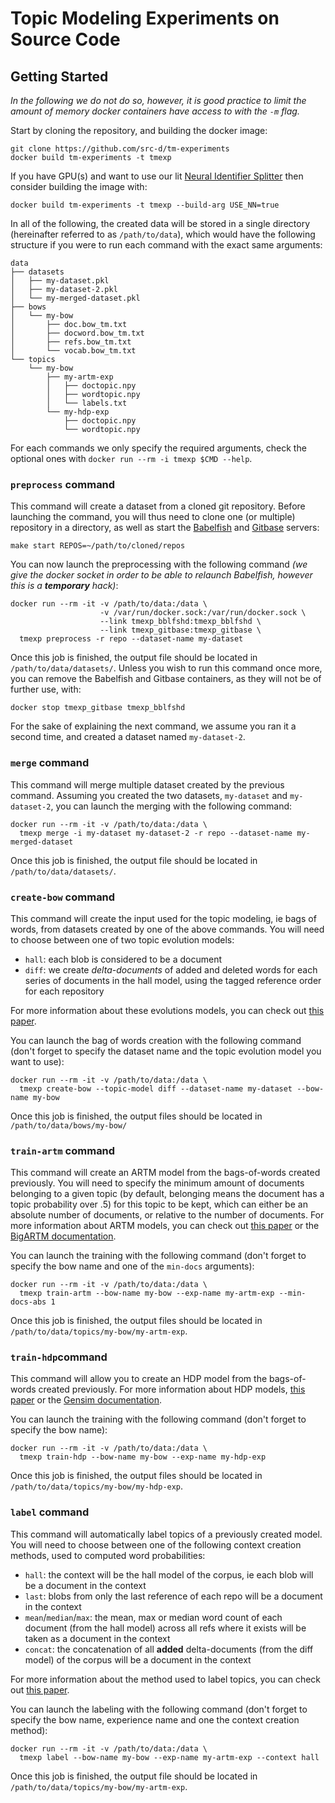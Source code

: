 # Topic Modeling Experiments on Source Code

## Getting Started

_In the following we do not do so, however, it is good practice to limit the amount of memory docker containers have access to with the `-m` flag._

Start by cloning the repository, and building the docker image:

```
git clone https://github.com/src-d/tm-experiments
docker build tm-experiments -t tmexp
```

If you have GPU(s) and want to use our lit [Neural Identifier Splitter](https://arxiv.org/abs/1805.11651) then consider building the image with:

```
docker build tm-experiments -t tmexp --build-arg USE_NN=true
```

In all of the following, the created data will be stored in a single directory (hereinafter referred to as `/path/to/data`), which would have the following structure if you were to run each command with the exact same arguments:

```
data
├── datasets
│   ├── my-dataset.pkl
│   ├── my-dataset-2.pkl
│   └── my-merged-dataset.pkl
├── bows
│   └── my-bow
│       ├── doc.bow_tm.txt
│       ├── docword.bow_tm.txt
│       ├── refs.bow_tm.txt
│       └── vocab.bow_tm.txt
└── topics
    └── my-bow
        ├── my-artm-exp
        │   ├── doctopic.npy
        │   ├── wordtopic.npy
        │   └── labels.txt
        └── my-hdp-exp
            ├── doctopic.npy
            └── wordtopic.npy
```

For each commands we only specify the required arguments, check the optional ones with `docker run --rm -i tmexp $CMD --help`.

### `preprocess` command

This command will create a dataset from a cloned git repository. Before launching the command, you will thus need to clone one (or multiple) repository in a directory, as well as start the [Babelfish](https://doc.bblf.sh/) and [Gitbase](https://docs.sourced.tech/gitbase/) servers:

```
make start REPOS=~/path/to/cloned/repos
```

You can now launch the preprocessing with the following command _(we give the docker socket in order to be able to relaunch Babelfish, however this is a **temporary** hack)_:

```
docker run --rm -it -v /path/to/data:/data \ 
                    -v /var/run/docker.sock:/var/run/docker.sock \
                    --link tmexp_bblfshd:tmexp_bblfshd \
                    --link tmexp_gitbase:tmexp_gitbase \
  tmexp preprocess -r repo --dataset-name my-dataset
```

Once this job is finished, the output file should be located in `/path/to/data/datasets/`. Unless you wish to run this command once more, you can remove the Babelfish and Gitbase containers, as they will not be of further use, with:

`docker stop tmexp_gitbase tmexp_bblfshd`

For the sake of explaining the next command, we assume you ran it a second time, and created a dataset named `my-dataset-2`.

### `merge` command

This command will merge multiple dataset created by the previous command. Assuming you created the two datasets, `my-dataset` and `my-dataset-2`, you can launch the merging with the following command:

```
docker run --rm -it -v /path/to/data:/data \ 
  tmexp merge -i my-dataset my-dataset-2 -r repo --dataset-name my-merged-dataset
```

Once this job is finished, the output file should be located in `/path/to/data/datasets/`.

### `create-bow` command

This command will create the input used for the topic modeling, ie bags of words, from datasets created by one of the above commands. You will need to choose between one of two topic evolution models:
- `hall`: each blob is considered to be a document 
- `diff`: we create _delta-documents_ of added and deleted words for each series of documents in the hall model, using the tagged reference order for each repository

For more information about these evolutions models, you can check out [this paper](https://arxiv.org/abs/1704.00135).

You can launch the bag of words creation with the following command (don't forget to specify the dataset name and the topic evolution model you want to use):

```
docker run --rm -it -v /path/to/data:/data \
  tmexp create-bow --topic-model diff --dataset-name my-dataset --bow-name my-bow
```

Once this job is finished, the output files should be located in `/path/to/data/bows/my-bow/`

### `train-artm` command

This command will create an ARTM model from the bags-of-words created previously. You will need to specify the minimum amount of documents belonging to a given topic (by default, belonging means the document has a topic probability over .5) for this topic to be kept, which can either be an absolute number of documents, or relative to the number of documents. For more information about ARTM models, you can check out [this paper](https://link.springer.com/article/10.1007/s10994-014-5476-6) or the [BigARTM documentation](http://docs.bigartm.org/en/stable/index.html).

You can launch the training with the following command (don't forget to specify the bow name and one of the `min-docs` arguments):

```
docker run --rm -it -v /path/to/data:/data \
  tmexp train-artm --bow-name my-bow --exp-name my-artm-exp --min-docs-abs 1
```

Once this job is finished, the output files should be located in `/path/to/data/topics/my-bow/my-artm-exp`.

### `train-hdp`command

This command will allow you to create an HDP model from the bags-of-words created previously. For more information about HDP models, [this paper](https://people.eecs.berkeley.edu/~jordan/papers/hdp.pdf) or the [Gensim documentation](https://radimrehurek.com/gensim/models/hdpmodel.html).

You can launch the training with the following command (don't forget to specify the bow name):

```
docker run --rm -it -v /path/to/data:/data \
  tmexp train-hdp --bow-name my-bow --exp-name my-hdp-exp
```

Once this job is finished, the output files should be located in `/path/to/data/topics/my-bow/my-hdp-exp`.

### `label` command

This command will automatically label topics of a previously created model. You will need to choose between one of the following context creation methods, used to computed word probabilities:
- `hall`: the context will be the hall model of the corpus, ie each blob will be a document in the context
- `last`: blobs from only the last reference of each repo will be a document in the context
- `mean`/`median`/`max`: the mean, max or median word count of each document (from the hall model) across all refs where it exists will be taken as a document in the context
- `concat`: the concatenation of all **added** delta-documents (from the diff model) of the corpus will be a document in the context

For more information about the method used to label topics, you can check out [this paper](https://arxiv.org/abs/1704.00135).

You can launch the labeling with the following command (don't forget to specify the bow name, experience name and one the context creation method):

```
docker run --rm -it -v /path/to/data:/data \
  tmexp label --bow-name my-bow --exp-name my-artm-exp --context hall
```

Once this job is finished, the output file should be located in `/path/to/data/topics/my-bow/my-artm-exp`.
